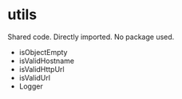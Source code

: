 # utils

Shared code. Directly imported. No package used.

- isObjectEmpty
- isValidHostname
- isValidHttpUrl
- isValidUrl
- Logger
